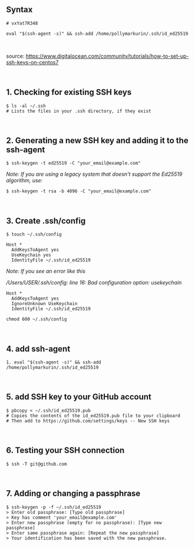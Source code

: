 ## Syntax

```
# vxYat7R348

eval "$(ssh-agent -s)" && ssh-add /home/pollymarkurin/.ssh/id_ed25519
```

</br>

source: https://www.digitalocean.com/community/tutorials/how-to-set-up-ssh-keys-on-centos7

</br>

## 1. Checking for existing SSH keys

```
$ ls -al ~/.ssh
# Lists the files in your .ssh directory, if they exist
```

<br>

## 2. Generating a new SSH key and adding it to the ssh-agent

```
$ ssh-keygen -t ed25519 -C "your_email@example.com"
```

<i>Note: If you are using a legacy system that doesn't support the Ed25519 algorithm, use:</i>

```
$ ssh-keygen -t rsa -b 4096 -C "your_email@example.com"
```

<br>

## 3. Create .ssh/config

```
$ touch ~/.ssh/config
```

```
Host *
  AddKeysToAgent yes
  UseKeychain yes
  IdentityFile ~/.ssh/id_ed25519
```

<i>Note: If you see an error like this

/Users/USER/.ssh/config: line 16: Bad configuration option: usekeychain</i>

```
Host *
  AddKeysToAgent yes
  IgnoreUnknown UseKeychain
  IdentityFile ~/.ssh/id_ed25519
```

```
chmod 600 ~/.ssh/config
```

<br>

## 4. add ssh-agent

```
1. eval "$(ssh-agent -s)" && ssh-add /home/pollymarkurin/.ssh/id_ed25519
```

<br>

## 5. add SSH key to your GitHub account

```
$ pbcopy < ~/.ssh/id_ed25519.pub
# Copies the contents of the id_ed25519.pub file to your clipboard
# Then add to https://github.com/settings/keys -- New SSH keys
```

<br>

## 6. Testing your SSH connection
```
$ ssh -T git@github.com
```

<br>

## 7. Adding or changing a passphrase

```
$ ssh-keygen -p -f ~/.ssh/id_ed25519
> Enter old passphrase: [Type old passphrase]
> Key has comment 'your_email@example.com'
> Enter new passphrase (empty for no passphrase): [Type new passphrase]
> Enter same passphrase again: [Repeat the new passphrase]
> Your identification has been saved with the new passphrase.
```